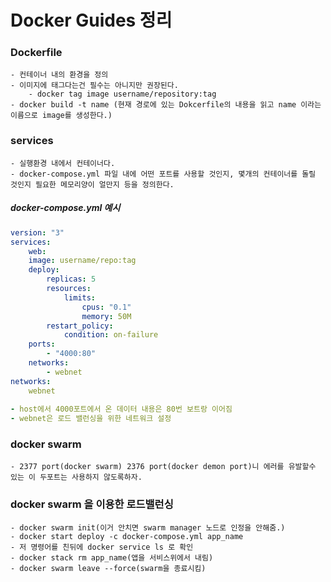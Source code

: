 # Docker Guides 정리

### Dockerfile
```
- 컨테이너 내의 환경을 정의
- 이미지에 태그다는건 필수는 아니지만 권장된다.
	- docker tag image username/repository:tag
- docker build -t name (현재 경로에 있는 Dokcerfile의 내용을 읽고 name 이라는 이름으로 image를 생성한다.)
```

### services
```
- 실행환경 내에서 컨테이너다.
- docker-compose.yml 파일 내에 어떤 포트를 사용할 것인지, 몇개의 컨테이너를 돌릴 것인지 필요한 메모리양이 얼만지 등을 정의한다.
```

##### docker-compose.yml 예시
```yaml
version: "3"
services:
	web:
	image: username/repo:tag
	deploy:
		replicas: 5
		resources:
			limits:
				cpus: "0.1"
				memory: 50M
		restart_policy:
			condition: on-failure
	ports:
		- "4000:80"
	networks:
		- webnet
networks:
	webnet
	
- host에서 4000포트에서 온 데이터 내용은 80번 보트랑 이어짐
- webnet은 로드 밸런싱을 위한 네트워크 설정
```

### docker swarm
```
- 2377 port(docker swarm) 2376 port(docker demon port)니 에러를 유발할수 있는 이 두포트는 사용하지 않도록하자.
```

### docker swarm 을 이용한 로드밸런싱
```
- docker swarm init(이거 안치면 swarm manager 노드로 인정을 안해줌.)
- docker start deploy -c docker-compose.yml app_name
- 저 명령어를 친뒤에 docker service ls 로 확인
- docker stack rm app_name(앱을 서비스위에서 내림)
- docker swarm leave --force(swarm을 종료시킴)
```

